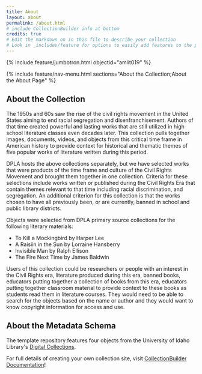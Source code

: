 ```yaml
---
title: About
layout: about
permalink: /about.html
# include CollectionBuilder info at bottom
credits: true
# Edit the markdown on in this file to describe your collection
# Look in _includes/feature for options to easily add features to the page
---
```


{% include feature/jumbotron.html objectid="amlit019" %}

{% include feature/nav-menu.html sections="About the Collection;About the About Page" %}

## About the Collection

The 1950s and 60s saw the rise of the civil rights movement in the United States aiming to end racial segregation and disenfranchisement. Authors of that time created powerful and lasting works that are still utilized in high school literature classes even decades later. This collection pulls together images, documents, videos, and objects from this critical time frame in American history to provide context for historical and thematic themes of five popular works of literature written during this period.

DPLA hosts the above collections separately, but we have selected works that were products of the time frame and culture of the Civil Rights Movement and brought them together in one collection. Criteria for these selections include works written or published during the Civil Rights Era that contain themes relevant to that time including racial discrimination, and segregation. An additional criterion for this collection is that the works chosen to have all previously been, or are currently, banned in school and public library districts. 

Objects were selected from DPLA primary source collections for the following literary materials:

- To Kill a Mockingbird by Harper Lee
- A Raisiin in the Sun by Lorraine Hansberry
- Invisible Man by Ralph Ellison
- The Fire Next Time by James Baldwin

Users of this collection could be researchers or people with an interest in the Civil Rights era, literature produced during this era, banned books, educators putting together a collection of books from this era, educators putting together classroom material to provide context to these books as students read them in literature courses. They would need to be able to search for the objects based on the name or author and they would want to know copyright information for access and use. 

## About the Metadata Schema

The template repository features four objects from the University of Idaho Library's [Digital Collections](https://www.lib.uidaho.edu/digital). 

For full details of creating your own collection site, visit [CollectionBuilder Documentation](https://collectionbuilder.github.io/cb-docs/)!


